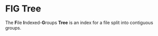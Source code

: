 FIG Tree
========
The **F**ile **I**ndexed-**G**roups **Tree** is an index for a file split into contiguous groups.